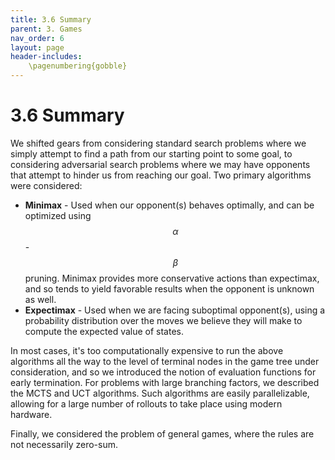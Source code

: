 ```yaml
---
title: 3.6 Summary
parent: 3. Games
nav_order: 6
layout: page
header-includes:
    \pagenumbering{gobble}
---
```


# 3.6 Summary
We shifted gears from considering standard search problems where we simply attempt to find a path from our starting point to some goal, to considering adversarial search problems where we may have opponents that attempt to hinder us from reaching our goal. Two primary algorithms were considered:

- **Minimax** - Used when our opponent(s) behaves optimally, and can be optimized using $$\alpha$$-$$\beta$$ pruning. Minimax provides more conservative actions than expectimax, and so tends to yield favorable results when the opponent is unknown as well.
- **Expectimax** - Used when we are facing suboptimal opponent(s), using a probability distribution over the moves we believe they will make to compute the expected value of states.

In most cases, it's too computationally expensive to run the above algorithms all the way to the level of terminal nodes in the game tree under consideration, and so we introduced the notion of evaluation functions for early termination. For problems with large branching factors, we described the MCTS and UCT algorithms. Such algorithms are easily parallelizable, allowing for a large number of rollouts to take place using modern hardware.

Finally, we considered the problem of general games, where the rules are not necessarily zero-sum.
